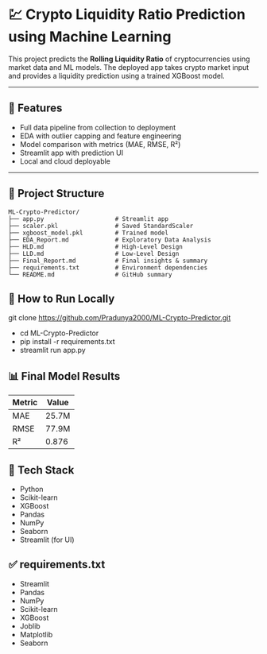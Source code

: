 # 💹 Crypto Liquidity Ratio Prediction using Machine Learning

This project predicts the **Rolling Liquidity Ratio** of cryptocurrencies using market data and ML models. The deployed app takes crypto market input and provides a liquidity prediction using a trained XGBoost model.

---

## 🚀 Features
- Full data pipeline from collection to deployment
- EDA with outlier capping and feature engineering
- Model comparison with metrics (MAE, RMSE, R²)
- Streamlit app with prediction UI
- Local and cloud deployable

---

## 📁 Project Structure

```plaintext
ML-Crypto-Predictor/
├── app.py                    # Streamlit app
├── scaler.pkl                # Saved StandardScaler
├── xgboost_model.pkl         # Trained model
├── EDA_Report.md             # Exploratory Data Analysis
├── HLD.md                    # High-Level Design
├── LLD.md                    # Low-Level Design
├── Final_Report.md           # Final insights & summary
├── requirements.txt          # Environment dependencies
└── README.md                 # GitHub summary
```




## 🧪 How to Run Locally
git clone https://github.com/Pradunya2000/ML-Crypto-Predictor.git
- cd ML-Crypto-Predictor
- pip install -r requirements.txt
- streamlit run app.py



## 📊 Final Model Results

| Metric | Value |
|--------|-------|
| MAE    | 25.7M |
| RMSE   | 77.9M |
| R²     | 0.876 |



## 🧠 Tech Stack

- Python
- Scikit-learn
- XGBoost
- Pandas
- NumPy
- Seaborn
- Streamlit (for UI)


## ✅ requirements.txt

- Streamlit
- Pandas
- NumPy
- Scikit-learn
- XGBoost
- Joblib
- Matplotlib
- Seaborn

